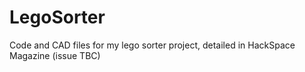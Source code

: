 # LegoSorter
Code and CAD files for my lego sorter project, detailed in HackSpace Magazine (issue TBC)
